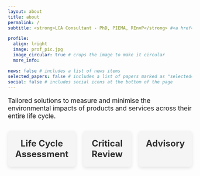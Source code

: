 ```yaml
---
layout: about
title: about
permalink: /
subtitle: <strong>LCA Consultant - PhD, PIEMA, REnvP</strong> #<a href='#'>Affiliations</a>. Address. Contacts. Motto. Etc.

profile:
  align: lright
  image: prof_pic.jpg
  image_circular: true # crops the image to make it circular
  more_info:

news: false # includes a list of news items
selected_papers: false # includes a list of papers marked as "selected={true}"
social: false # includes social icons at the bottom of the page
---
```


<p style="font-size: 1.1rem;">Tailored solutions to measure and minimise the environmental impacts of products and services across their entire life cycle.</p>

<div class="expertise-boxes">
  <div class="box" id="lca">
    <a href="#lca">
      <h3>Life Cycle Assessment</h3>
    </a>
  </div>

  <div class="box" id="review">
    <a href="#review">
      <h3>Critical Review</h3>
    </a>
  </div>

  <div class="box" id="advisory">
    <a href="#advisory">
      <h3>Advisory</h3>
    </a>
  </div>
</div>

<style>
/* Styling the boxes */
.expertise-boxes {
  display: flex;
  justify-content: space-between;
  gap: 20px;  /* space between the boxes */
  margin-top: 30px; /* space from the paragraph */
}

.expertise-boxes .box {
  background-color: #f5f5f5;  /* light gray background */
  padding: 20px;
  border-radius: 8px;
  text-align: center;
  flex: 1;  /* make boxes expand equally */
  box-shadow: 0px 4px 10px rgba(0, 0, 0, 0.1);
  transition: all 0.3s ease;  /* smooth transition for hover effect */
}

.expertise-boxes .box a {
  text-decoration: none;
  color: #333;  /* dark text */
  font-size: 1.2rem;  /* slightly larger font size */
  font-weight: bold;
}

.expertise-boxes .box:hover {
  background-color: #e0e0e0;  /* change background on hover */
  box-shadow: 0px 6px 15px rgba(0, 0, 0, 0.2);  /* enhance shadow on hover */
}

.expertise-boxes .box h3 {
  margin: 0;
  font-size: 1.5rem;  /* make the text larger */
  color: #333;  /* dark text color */
  font-weight: bold;
}

@media (max-width: 768px) {
  /* Stack the boxes on mobile */
  .expertise-boxes {
    display: grid;
    grid-template-columns: 1fr;  /* make it one column on small screens */
  }
}
</style>
